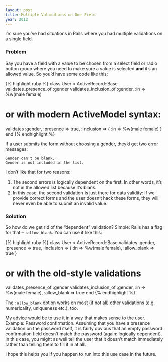 ```yaml
---
layout: post
title: Multiple Validations on One Field
year: 2012
---
```


I’m sure you’ve had situations in Rails where you had multiple
validations on a single field.

### Problem

Say you have a field with a value to be chosen from a select field or
radio button group where you need to make sure a value is selected
**and** it’s an allowed value. So you’d have some code like this:

{% highlight ruby %}
class User < ActiveRecord::Base
  validates_presence_of :gender
  validates_inclusion_of :gender, :in => %w(male female)

  # or with modern ActiveModel syntax:
  validates :gender, :presence => true, :inclusion => { :in => %w(male female) }
end
{% endhighlight %}

If a user submits the form without choosing a gender, they’d get two
error messages:

    Gender can't be blank.
    Gender is not included in the list.

I don’t like that for two reasons:

1.  The second errors is logically dependent on the first. In other
    words, it’s not in the allowed list because it’s blank.
2.  In this case, the second validation is just there for data validity:
    If we provide correct forms and the user doesn’t hack these forms,
    they will never even be able to submit an invalid value.

### Solution

So how do we get rid of the “dependent” validation? Simple: Rails has a
flag for that – <code>:allow_blank</code>. You can use it like this:

{% highlight ruby %}
class User < ActiveRecord::Base
  validates :gender, :presence => true, :inclusion => { :in => %w(male female), :allow_blank => true }

  # or with the old-style validations
  validates_presence_of :gender
  validates_inclusion_of :gender, :in => %w(male female), :allow_blank => true
end
{% endhighlight %}

The <code>:allow_blank</code> option works on most (if not all) other
validations (e.g. numericality, uniqueness etc.), too.

My advice would be to use it in a way that makes sense to the user.
Example: Password confirmation. Assuming that you have a presence
validation on the password itself, it is fairly obvious that an empty
password confirmation field doesn’t match the password (again: logically
dependent). In this case, you might as well tell the user that it
doesn’t match immediately rather than telling them to fill it in at all.

I hope this helps you if you happen to run into this use case in the
future.
